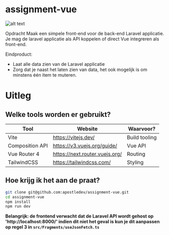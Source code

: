 # assignment-vue

![alt text](https://encrypted-tbn0.gstatic.com/images?q=tbn:ANd9GcRGmUav4XCpZdfDU2lJqSlTRsA1daMrRA1egA&usqp=CAU)


Opdracht
Maak een simpele front-end voor de back-end Laravel applicatie.
Je mag de laravel applicatie als API koppelen of direct Vue integreren als front-end.

Eindproduct:
- Laat alle data zien van de Laravel applicatie
- Zorg dat je naast het laten zien van data, het ook mogelijk is om minstens één item te muteren.

# Uitleg

## Welke tools worden er gebruikt?

| Tool | Website | Waarvoor? |
|---|---|---|
| Vite | https://vitejs.dev/ | Build tooling
| Composition API | https://v3.vuejs.org/guide/ | Vue API
| Vue Router 4 | https://next.router.vuejs.org/ | Routing
| TailwindCSS | https://tailwindcss.com/ | Styling

## Hoe krijg ik het aan de praat?
```bash
git clone git@github.com:apostledev/assignment-vue.git
cd assignment-vue
npm install
npm run dev
```
**Belangrijk: de frontend verwacht dat de Laravel API wordt gehost op 'http://localhost:8000/' indien dit niet het geval is kun je dit aanpassen op regel 3 in `src/Fragments/useJsonFetch.ts`**